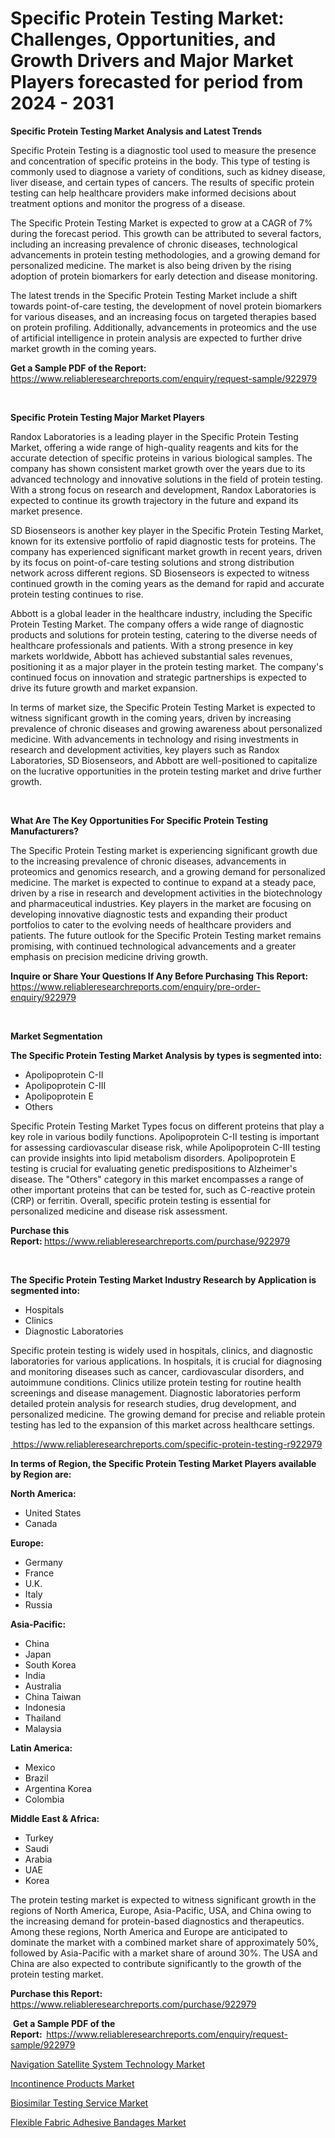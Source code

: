 <p><h1>Specific Protein Testing Market: Challenges, Opportunities, and Growth Drivers and Major Market Players forecasted for period from 2024 - 2031</h1></p><p><strong>Specific Protein Testing Market Analysis and Latest Trends</strong></p>
<p><p>Specific Protein Testing is a diagnostic tool used to measure the presence and concentration of specific proteins in the body. This type of testing is commonly used to diagnose a variety of conditions, such as kidney disease, liver disease, and certain types of cancers. The results of specific protein testing can help healthcare providers make informed decisions about treatment options and monitor the progress of a disease.</p><p>The Specific Protein Testing Market is expected to grow at a CAGR of 7% during the forecast period. This growth can be attributed to several factors, including an increasing prevalence of chronic diseases, technological advancements in protein testing methodologies, and a growing demand for personalized medicine. The market is also being driven by the rising adoption of protein biomarkers for early detection and disease monitoring.</p><p>The latest trends in the Specific Protein Testing Market include a shift towards point-of-care testing, the development of novel protein biomarkers for various diseases, and an increasing focus on targeted therapies based on protein profiling. Additionally, advancements in proteomics and the use of artificial intelligence in protein analysis are expected to further drive market growth in the coming years.</p></p>
<p><strong>Get a Sample PDF of the Report:&nbsp;</strong> <a href="https://www.reliableresearchreports.com/enquiry/request-sample/922979">https://www.reliableresearchreports.com/enquiry/request-sample/922979</a></p>
<p>&nbsp;</p>
<p><strong>Specific Protein Testing Major Market Players</strong></p>
<p><p>Randox Laboratories is a leading player in the Specific Protein Testing Market, offering a wide range of high-quality reagents and kits for the accurate detection of specific proteins in various biological samples. The company has shown consistent market growth over the years due to its advanced technology and innovative solutions in the field of protein testing. With a strong focus on research and development, Randox Laboratories is expected to continue its growth trajectory in the future and expand its market presence.</p><p>SD Biosenseors is another key player in the Specific Protein Testing Market, known for its extensive portfolio of rapid diagnostic tests for proteins. The company has experienced significant market growth in recent years, driven by its focus on point-of-care testing solutions and strong distribution network across different regions. SD Biosenseors is expected to witness continued growth in the coming years as the demand for rapid and accurate protein testing continues to rise.</p><p>Abbott is a global leader in the healthcare industry, including the Specific Protein Testing Market. The company offers a wide range of diagnostic products and solutions for protein testing, catering to the diverse needs of healthcare professionals and patients. With a strong presence in key markets worldwide, Abbott has achieved substantial sales revenues, positioning it as a major player in the protein testing market. The company's continued focus on innovation and strategic partnerships is expected to drive its future growth and market expansion.</p><p>In terms of market size, the Specific Protein Testing Market is expected to witness significant growth in the coming years, driven by increasing prevalence of chronic diseases and growing awareness about personalized medicine. With advancements in technology and rising investments in research and development activities, key players such as Randox Laboratories, SD Biosenseors, and Abbott are well-positioned to capitalize on the lucrative opportunities in the protein testing market and drive further growth.</p></p>
<p>&nbsp;</p>
<p><strong>What Are The Key Opportunities For Specific Protein Testing Manufacturers?</strong></p>
<p><p>The Specific Protein Testing market is experiencing significant growth due to the increasing prevalence of chronic diseases, advancements in proteomics and genomics research, and a growing demand for personalized medicine. The market is expected to continue to expand at a steady pace, driven by a rise in research and development activities in the biotechnology and pharmaceutical industries. Key players in the market are focusing on developing innovative diagnostic tests and expanding their product portfolios to cater to the evolving needs of healthcare providers and patients. The future outlook for the Specific Protein Testing market remains promising, with continued technological advancements and a greater emphasis on precision medicine driving growth.</p></p>
<p><strong>Inquire or Share Your Questions If Any Before Purchasing This Report:</strong> <a href="https://www.reliableresearchreports.com/enquiry/pre-order-enquiry/922979">https://www.reliableresearchreports.com/enquiry/pre-order-enquiry/922979</a></p>
<p>&nbsp;</p>
<p><strong>Market Segmentation</strong></p>
<p><strong>The Specific Protein Testing Market Analysis by types is segmented into:</strong></p>
<p><ul><li>Apolipoprotein C-II</li><li>Apolipoprotein C-III</li><li>Apolipoprotein E</li><li>Others</li></ul></p>
<p><p>Specific Protein Testing Market Types focus on different proteins that play a key role in various bodily functions. Apolipoprotein C-II testing is important for assessing cardiovascular disease risk, while Apolipoprotein C-III testing can provide insights into lipid metabolism disorders. Apolipoprotein E testing is crucial for evaluating genetic predispositions to Alzheimer's disease. The "Others" category in this market encompasses a range of other important proteins that can be tested for, such as C-reactive protein (CRP) or ferritin. Overall, specific protein testing is essential for personalized medicine and disease risk assessment.</p></p>
<p><strong>Purchase this Report:&nbsp;</strong><a href="https://www.reliableresearchreports.com/purchase/922979">https://www.reliableresearchreports.com/purchase/922979</a></p>
<p>&nbsp;</p>
<p><strong>The Specific Protein Testing Market Industry Research by Application is segmented into:</strong></p>
<p><ul><li>Hospitals</li><li>Clinics</li><li>Diagnostic Laboratories</li></ul></p>
<p><p>Specific protein testing is widely used in hospitals, clinics, and diagnostic laboratories for various applications. In hospitals, it is crucial for diagnosing and monitoring diseases such as cancer, cardiovascular disorders, and autoimmune conditions. Clinics utilize protein testing for routine health screenings and disease management. Diagnostic laboratories perform detailed protein analysis for research studies, drug development, and personalized medicine. The growing demand for precise and reliable protein testing has led to the expansion of this market across healthcare settings.</p></p>
<p><a href="https://www.reliableresearchreports.com/specific-protein-testing-r922979">&nbsp;https://www.reliableresearchreports.com/specific-protein-testing-r922979</a></p>
<p><strong>In terms of Region, the Specific Protein Testing Market Players available by Region are:</strong></p>
<p>
    <p> <strong> North America: </strong>
        <ul>
            <li>United States</li>
            <li>Canada</li>
        </ul>
        </p> 
    <p> <strong> Europe: </strong>
        <ul>
            <li>Germany</li>
            <li>France</li>
            <li>U.K.</li>
            <li>Italy</li>
            <li>Russia</li>
        </ul>
        </p> 
    <p> <strong> Asia-Pacific: </strong>
        <ul>
            <li>China</li>
            <li>Japan</li>
            <li>South Korea</li>
            <li>India</li>
            <li>Australia</li>
            <li>China Taiwan</li>
            <li>Indonesia</li>
            <li>Thailand</li>
            <li>Malaysia</li>
        </ul>
        </p> 
    <p> <strong> Latin America: </strong>
        <ul>
            <li>Mexico</li>
            <li>Brazil</li>
            <li>Argentina Korea</li>
            <li>Colombia</li>
        </ul>
        </p> 
    <p> <strong> Middle East & Africa: </strong>
        <ul>
            <li>Turkey</li>
            <li>Saudi</li>
            <li>Arabia</li>
            <li>UAE</li>
            <li>Korea</li>
        </ul>
    </p>
    </p>
<p><p>The protein testing market is expected to witness significant growth in the regions of North America, Europe, Asia-Pacific, USA, and China owing to the increasing demand for protein-based diagnostics and therapeutics. Among these regions, North America and Europe are anticipated to dominate the market with a combined market share of approximately 50%, followed by Asia-Pacific with a market share of around 30%. The USA and China are also expected to contribute significantly to the growth of the protein testing market.</p></p>
<p><strong>Purchase this Report: </strong><a href="https://www.reliableresearchreports.com/purchase/922979">https://www.reliableresearchreports.com/purchase/922979</a></p>
<p>&nbsp;<strong>Get a Sample PDF of the Report:&nbsp;&nbsp;</strong><a href="https://www.reliableresearchreports.com/enquiry/request-sample/922979">https://www.reliableresearchreports.com/enquiry/request-sample/922979</a></p>
<p><strong></strong></p>
<p><p><a href="https://github.com/SashaBeier2023/Market-Research-Report-List-1/blob/main/navigation-satellite-system-technology-market.md">Navigation Satellite System Technology Market</a></p><p><a href="https://www.linkedin.com/pulse/incontinence-products-market-trends-analysis-forecasted-period-nqifc?trackingId=U0%2FeuZLFnxuVE89GdDedPQ%3D%3D">Incontinence Products Market</a></p><p><a href="https://github.com/singletonthaxterkelliehr2df/Market-Research-Report-List-2/blob/main/biosimilar-testing-service-market.md">Biosimilar Testing Service Market</a></p><p><a href="https://www.linkedin.com/pulse/flexible-fabric-adhesive-bandages-market-insights-cagr-trends-vf6ne?trackingId=SJ369KLOc4l7GqnjXROR%2Fw%3D%3D">Flexible Fabric Adhesive Bandages Market</a></p></p>